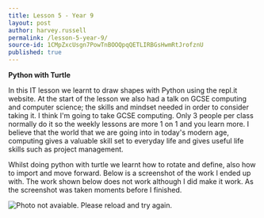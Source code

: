 ```yaml
---
title: Lesson 5 - Year 9 
layout: post
author: harvey.russell
permalink: /lesson-5-year-9/
source-id: 1CMpZxcUsgn7PowTnBOOQpqQETLIRBGsHwmRtJrofznU
published: true
---
```

**Python with Turtle**

In this IT lesson we learnt to draw shapes with Python using the repl.it website. At the start of the lesson we also had a talk on GCSE computing and computer science; the skills and mindset needed in order to consider taking it. I think I'm going to take GCSE computing. Only 3 people per class normally do it so the weekly lessons are more 1 on 1 and you learn more. I believe that the world that we are going into in today's modern age, computing gives a valuable skill set to everyday life and gives useful life skills such as project management.

Whilst doing python with turtle we learnt how to rotate and define, also how to import and move forward. Below is a screenshot of the work I ended up with. The work shown below does not work although I did make it work. As the screenshot was taken moments before I finished.

<a> <img src="http://i65.tinypic.com/2hz3f46.png" border="0" alt="Photo not avaiable. Please reload and try again."></a>
